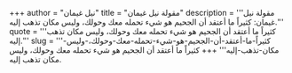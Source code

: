 +++
author = "نيل غيمان"
title = "مقولة نيل غيمان"
description = '''مقولة نيل غيمان: كثيراً ما أعتقد أن الجحيم هو شيء تحمله معك وحولك، وليس مكان تذهب إليه.'''
quote = '''كثيراً ما أعتقد أن الجحيم هو شيء تحمله معك وحولك، وليس مكان تذهب إليه.'''
slug = '''كثيراً-ما-أعتقد-أن-الجحيم-هو-شيء-تحمله-معك-وحولك،-وليس-مكان-تذهب-إليه'''
+++
كثيراً ما أعتقد أن الجحيم هو شيء تحمله معك وحولك، وليس مكان تذهب إليه.
